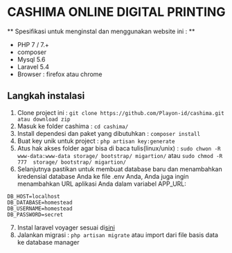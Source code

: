 # CASHIMA ONLINE DIGITAL PRINTING
 ** Spesifikasi untuk menginstal dan menggunakan website ini : **
- PHP 7 / 7.+
- composer
- Mysql 5.6 
- Laravel 5.4
- Browser : firefox atau chrome

## Langkah instalasi
1. Clone project ini : `git clone https://github.com/Playon-id/cashima.git atau download zip`
2. Masuk ke folder cashima : `cd cashima/` 
3. Install dependesi dan paket yang dibutuhkan : `composer install`
4. Buat key unik untuk project : `php artisan key:generate`
5. Atus hak akses folder agar bisa di baca tulis(linux/unix) : `sudo chwon -R www-data:www-data storage/ bootstrap/ migartion/` atau `sudo chmod -R 777  storage/ bootstrap/ migartion/`
6. Selanjutnya pastikan untuk membuat database baru dan menambahkan kredensial database Anda ke file .env Anda, Anda juga ingin menambahkan URL aplikasi Anda dalam variabel APP_URL:
``` APP_URL=http://localhost
DB_HOST=localhost
DB_DATABASE=homestead
DB_USERNAME=homestead
DB_PASSWORD=secret
 ```
7. Instal laravel voyager sesuai di[sini](https://docs.laravelvoyager.com/getting-started/installation)
8. Jalankan migrasi : `php artisan migrate` atau import dari file basis data ke database manager